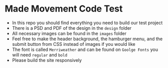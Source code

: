 # Made Movement Code Test
- In this repo you should find everything you need to build our test project
- There is a PSD and PDF of the design in the `design` folder
- All necessary images can be found in the `images` folder
- Feel free to make the header background, the hamburger menu, and the submit button from CSS instead of images if you would like
- The font is called `Merriweather` and can be found on `Goolge Fonts` you will need `regular` and `bold`
- Please build the site responsively
